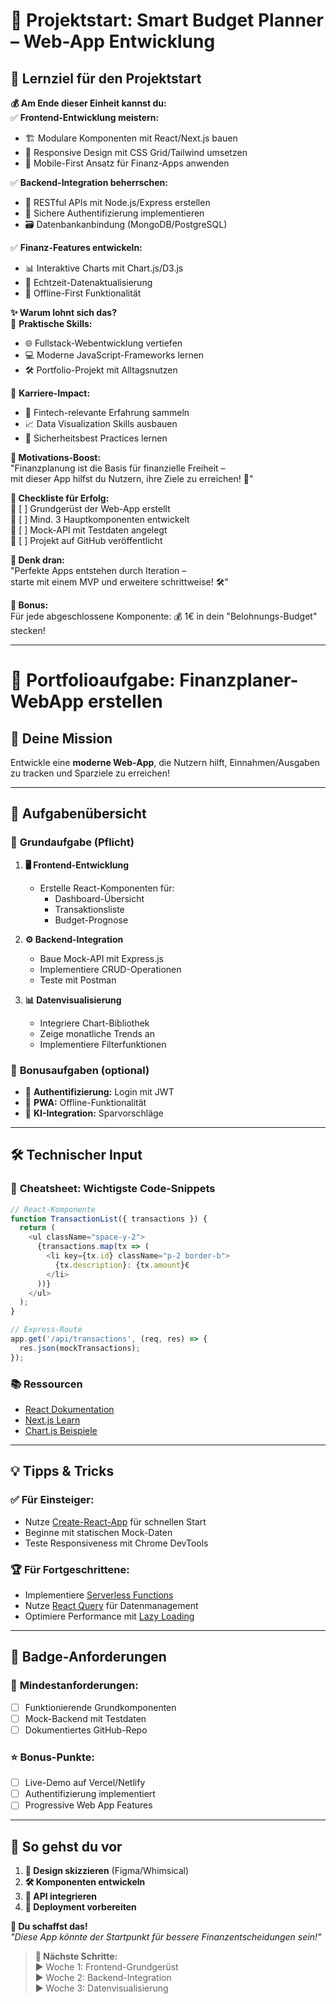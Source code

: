 # 🚀 **Projektstart: Smart Budget Planner – Web-App Entwicklung**  

## 🎯 **Lernziel für den Projektstart**  

**💰 Am Ende dieser Einheit kannst du:**  
✅ **Frontend-Entwicklung meistern:**  
   - 🏗️ Modulare Komponenten mit React/Next.js bauen  
   - 🎨 Responsive Design mit CSS Grid/Tailwind umsetzen  
   - 📱 Mobile-First Ansatz für Finanz-Apps anwenden  

✅ **Backend-Integration beherrschen:**  
   - 📡 RESTful APIs mit Node.js/Express erstellen  
   - 🔐 Sichere Authentifizierung implementieren  
   - 🗃️ Datenbankanbindung (MongoDB/PostgreSQL)  

✅ **Finanz-Features entwickeln:**  
   - 📊 Interaktive Charts mit Chart.js/D3.js  
   - 🔄 Echtzeit-Datenaktualisierung  
   - 📱 Offline-First Funktionalität  

**✨ Warum lohnt sich das?**  
🔧 **Praktische Skills:**  
   - 🌐 Fullstack-Webentwicklung vertiefen  
   - 💻 Moderne JavaScript-Frameworks lernen  
   - 🛠️ Portfolio-Projekt mit Alltagsnutzen  

💼 **Karriere-Impact:**  
   - 🏦 Fintech-relevante Erfahrung sammeln  
   - 📈 Data Visualization Skills ausbauen  
   - 🔐 Sicherheitsbest Practices lernen  

**💪 Motivations-Boost:**  
"Finanzplanung ist die Basis für finanzielle Freiheit –  
mit dieser App hilfst du Nutzern, ihre Ziele zu erreichen! 🚀"  

**📌 Checkliste für Erfolg:**  
🔹 [ ] Grundgerüst der Web-App erstellt  
🔹 [ ] Mind. 3 Hauptkomponenten entwickelt  
🔹 [ ] Mock-API mit Testdaten angelegt  
🔹 [ ] Projekt auf GitHub veröffentlicht  

**🚨 Denk dran:**  
"Perfekte Apps entstehen durch Iteration –  
starte mit einem MVP und erweitere schrittweise! 🛠️"  

**🎁 Bonus:**  
Für jede abgeschlossene Komponente: 💰 1€ in dein "Belohnungs-Budget" stecken!  

---

# 📂 **Portfolioaufgabe: Finanzplaner-WebApp erstellen**  

## 🎯 **Deine Mission**  
Entwickle eine **moderne Web-App**, die Nutzern hilft, Einnahmen/Ausgaben zu tracken und Sparziele zu erreichen!  

---

## 🌟 **Aufgabenübersicht**  
### 🔹 **Grundaufgabe (Pflicht)**  
1. **🖥️ Frontend-Entwicklung**  
   - Erstelle React-Komponenten für:  
     - Dashboard-Übersicht  
     - Transaktionsliste  
     - Budget-Prognose  

2. **⚙️ Backend-Integration**  
   - Baue Mock-API mit Express.js  
   - Implementiere CRUD-Operationen  
   - Teste mit Postman  

3. **📊 Datenvisualisierung**  
   - Integriere Chart-Bibliothek  
   - Zeige monatliche Trends an  
   - Implementiere Filterfunktionen  

### 🔹 **Bonusaufgaben (optional)**  
- 🔐 **Authentifizierung:** Login mit JWT  
- 📱 **PWA:** Offline-Funktionalität  
- 🤖 **KI-Integration:** Sparvorschläge  

---

## 🛠 **Technischer Input**  
### 📜 **Cheatsheet: Wichtigste Code-Snippets**  
```javascript
// React-Komponente
function TransactionList({ transactions }) {
  return (
    <ul className="space-y-2">
      {transactions.map(tx => (
        <li key={tx.id} className="p-2 border-b">
          {tx.description}: {tx.amount}€
        </li>
      ))}
    </ul>
  );
}

// Express-Route
app.get('/api/transactions', (req, res) => {
  res.json(mockTransactions);
});
```

### 📚 **Ressourcen**  
- [React Dokumentation](https://react.dev)  
- [Next.js Learn](https://nextjs.org/learn)  
- [Chart.js Beispiele](https://www.chartjs.org/docs/latest/samples/)  

---

## 💡 **Tipps & Tricks**  
### ✅ **Für Einsteiger:**  
- Nutze [Create-React-App](https://create-react-app.dev/) für schnellen Start  
- Beginne mit statischen Mock-Daten  
- Teste Responsiveness mit Chrome DevTools  

### 🏆 **Für Fortgeschrittene:**  
- Implementiere [Serverless Functions](https://vercel.com/docs/functions)  
- Nutze [React Query](https://tanstack.com/query/latest) für Datenmanagement  
- Optimiere Performance mit [Lazy Loading](https://react.dev/reference/react/lazy)  

---

## 🔖 **Badge-Anforderungen**  
### 🏅 **Mindestanforderungen:**  
- [ ] Funktionierende Grundkomponenten  
- [ ] Mock-Backend mit Testdaten  
- [ ] Dokumentiertes GitHub-Repo  

### ⭐ **Bonus-Punkte:**  
- [ ] Live-Demo auf Vercel/Netlify  
- [ ] Authentifizierung implementiert  
- [ ] Progressive Web App Features  

---

## 📌 **So gehst du vor**  
1. **📐 Design skizzieren** (Figma/Whimsical)  
2. **🛠 Komponenten entwickeln**  
3. **📡 API integrieren**  
4. **🚀 Deployment vorbereiten**  

**🚀 Du schaffst das!**  
*"Diese App könnte der Startpunkt für bessere Finanzentscheidungen sein!"*  

> **🔗 Nächste Schritte:**  
> ▶️ Woche 1: Frontend-Grundgerüst  
> ▶️ Woche 2: Backend-Integration  
> ▶️ Woche 3: Datenvisualisierung  
